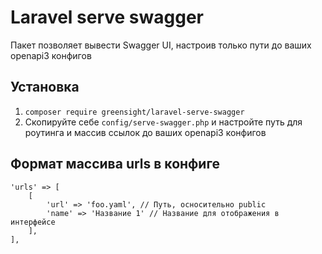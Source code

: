 # Laravel serve swagger

Пакет позволяет вывести Swagger UI, настроив только пути до ваших openapi3 конфигов

## Установка

1. `composer require greensight/laravel-serve-swagger`
2. Скопируйте себе `config/serve-swagger.php` и настройте путь для роутинга и массив ссылок до ваших openapi3 конфигов

## Формат массива urls в конфиге 

```
'urls' => [
    [
        'url' => 'foo.yaml', // Путь, осносительно public
        'name' => 'Название 1' // Название для отображения в интерфейсе
    ],
],
```
